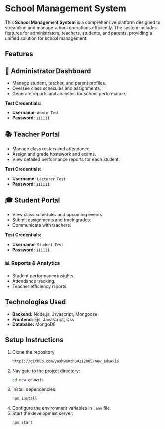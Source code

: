 # School Management System  

This **School Management System** is a comprehensive platform designed to streamline and manage school operations efficiently. The system includes features for administrators, teachers, students, and parents, providing a unified solution for school management.  


## Features

## 🏫 Administrator Dashboard  
- Manage student, teacher, and parent profiles.  
- Oversee class schedules and assignments.  
- Generate reports and analytics for school performance.  

**Test Credentials:**  
- **Username:** `Admin Test`  
- **Password:** `111111`  

## 📚 Teacher Portal  
- Manage class rosters and attendance.  
- Assign and grade homework and exams.  
- View detailed performance reports for each student.  

**Test Credentials:**  
- **Username:** `Lecturer Test`  
- **Password:** `111111`  

## 🎓 Student Portal  
- View class schedules and upcoming events.  
- Submit assignments and track grades.  
- Communicate with teachers.  

**Test Credentials:**  
- **Username:** `Student Test`  
- **Password:** `111111`  


### 📊 Reports & Analytics

- Student performance insights.
- Attendance tracking.
- Teacher efficiency reports.

## Technologies Used

- **Backend:** Node.js, Javascript, Mongoose
- **Frontend:** Ejs, Javascript, Css
- **Database:** MongoDB

## Setup Instructions

1. Clone the repository:
   ```bash
   https://github.com/yashwanth04112005/new_eduAxis
   ```
2. Navigate to the project directory:
   ```bash
   cd new_eduAxis
   ```
3. Install dependencies:
   ```bash
   npm install
   ```
4. Configure the environment variables in `.env` file.
5. Start the development server:
   ```bash
   npm start
   ```
